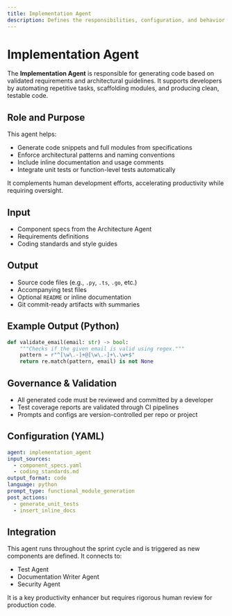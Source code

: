 ```yaml
---
title: Implementation Agent
description: Defines the responsibilities, configuration, and behavior of the Implementation Agent in HUG AI.
---
```


# Implementation Agent

The **Implementation Agent** is responsible for generating code based on validated requirements and architectural guidelines. It supports developers by automating repetitive tasks, scaffolding modules, and producing clean, testable code.

## Role and Purpose

This agent helps:

- Generate code snippets and full modules from specifications
- Enforce architectural patterns and naming conventions
- Include inline documentation and usage comments
- Integrate unit tests or function-level tests automatically

It complements human development efforts, accelerating productivity while requiring oversight.

## Input

- Component specs from the Architecture Agent
- Requirements definitions
- Coding standards and style guides

## Output

- Source code files (e.g., `.py`, `.ts`, `.go`, etc.)
- Accompanying test files
- Optional `README` or inline documentation
- Git commit-ready artifacts with summaries

## Example Output (Python)

```python
def validate_email(email: str) -> bool:
    """Checks if the given email is valid using regex."""
    pattern = r"^[\w\.-]+@[\w\.-]+\.\w+$"
    return re.match(pattern, email) is not None
```

## Governance & Validation

- All generated code must be reviewed and committed by a developer
- Test coverage reports are validated through CI pipelines
- Prompts and configs are version-controlled per repo or project

## Configuration (YAML)

```yaml
agent: implementation_agent
input_sources:
  - component_specs.yaml
  - coding_standards.md
output_format: code
language: python
prompt_type: functional_module_generation
post_actions:
  - generate_unit_tests
  - insert_inline_docs
```

## Integration

This agent runs throughout the sprint cycle and is triggered as new components are defined. It connects to:

- Test Agent
- Documentation Writer Agent
- Security Agent

It is a key productivity enhancer but requires rigorous human review for production code.
